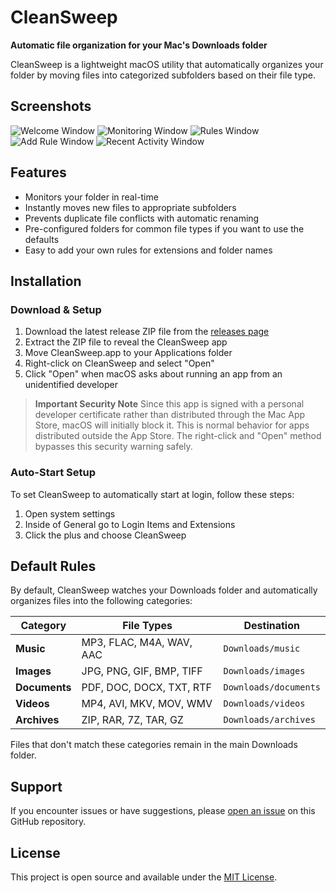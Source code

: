 # CleanSweep

**Automatic file organization for your Mac's Downloads folder**

CleanSweep is a lightweight macOS utility that automatically organizes your folder by moving files into categorized subfolders based on their file type.
                                    
## Screenshots
![Welcome Window](screenshots/welcome-window.png)
![Monitoring Window](screenshots/monitoring-window.png)
![Rules Window](screenshots/rules-window.png)
![Add Rule Window](screenshots/add-rule-window.png)
![Recent Activity Window](screenshots/recent-activity-window.png)

## Features
- Monitors your folder in real-time
- Instantly moves new files to appropriate subfolders
- Prevents duplicate file conflicts with automatic renaming
- Pre-configured folders for common file types if you want to use the defaults
- Easy to add your own rules for extensions and folder names


## Installation

### Download & Setup

1. Download the latest release ZIP file from the [releases page](../../releases)
2. Extract the ZIP file to reveal the CleanSweep app
3. Move CleanSweep.app to your Applications folder
4. Right-click on CleanSweep and select "Open"
5. Click "Open" when macOS asks about running an app from an unidentified developer

> **Important Security Note**
> Since this app is signed with a personal developer certificate rather than distributed through the Mac App Store, macOS will initially block it. This is normal behavior for apps distributed outside the App Store. The right-click and "Open" method bypasses this security warning safely.

### Auto-Start Setup
To set CleanSweep to automatically start at login, follow these steps:
1. Open system settings
2. Inside of General go to Login Items and Extensions
3. Click the plus and choose CleanSweep

## Default Rules
By default, CleanSweep watches your Downloads folder and automatically organizes files into the following categories:

| Category | File Types | Destination |
|----------|------------|-------------|
| **Music** | MP3, FLAC, M4A, WAV, AAC | `Downloads/music` |
| **Images** | JPG, PNG, GIF, BMP, TIFF | `Downloads/images` |
| **Documents** | PDF, DOC, DOCX, TXT, RTF | `Downloads/documents` |
| **Videos** | MP4, AVI, MKV, MOV, WMV | `Downloads/videos` |
| **Archives** | ZIP, RAR, 7Z, TAR, GZ | `Downloads/archives` |

Files that don't match these categories remain in the main Downloads folder.

## Support

If you encounter issues or have suggestions, please [open an issue](../../issues) on this GitHub repository.

## License

This project is open source and available under the [MIT License](LICENSE).

